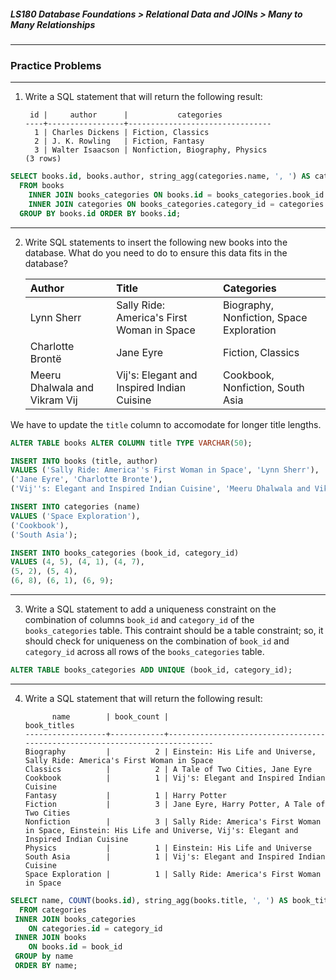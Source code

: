 ##### LS180 Database Foundations > Relational Data and JOINs > Many to Many Relationships
---

### Practice Problems

---

1. Write a SQL statement that will return the following result:

   ```psql
    id |     author      |           categories
   ----+-----------------+--------------------------------
     1 | Charles Dickens | Fiction, Classics
     2 | J. K. Rowling   | Fiction, Fantasy
     3 | Walter Isaacson | Nonfiction, Biography, Physics
   (3 rows)
   ```

```sql
SELECT books.id, books.author, string_agg(categories.name, ', ') AS categories
  FROM books
    INNER JOIN books_categories ON books.id = books_categories.book_id
    INNER JOIN categories ON books_categories.category_id = categories.id
  GROUP BY books.id ORDER BY books.id;
```

---

2. Write SQL statements to insert the following new books into the database. What do you need to do to ensure this data fits in the database?

   | Author                        | Title                                      | Categories                               |
   | :---------------------------- | :----------------------------------------- | :--------------------------------------- |
   | Lynn Sherr                    | Sally Ride: America's First Woman in Space | Biography, Nonfiction, Space Exploration |
   | Charlotte Brontë              | Jane Eyre                                  | Fiction, Classics                        |
   | Meeru Dhalwala and Vikram Vij | Vij's: Elegant and Inspired Indian Cuisine | Cookbook, Nonfiction, South Asia         |

We have to update the `title` column to accomodate for longer title lengths. 

```sql
ALTER TABLE books ALTER COLUMN title TYPE VARCHAR(50);

INSERT INTO books (title, author)
VALUES ('Sally Ride: America''s First Woman in Space', 'Lynn Sherr'),
('Jane Eyre', 'Charlotte Bronte'),
('Vij''s: Elegant and Inspired Indian Cuisine', 'Meeru Dhalwala and Vikram Vij');

INSERT INTO categories (name)
VALUES ('Space Exploration'),
('Cookbook'),
('South Asia');

INSERT INTO books_categories (book_id, category_id)
VALUES (4, 5), (4, 1), (4, 7),
(5, 2), (5, 4),
(6, 8), (6, 1), (6, 9);
```

---

3. Write a SQL statement to add a uniqueness constraint on the combination of columns `book_id` and `category_id` of the `books_categories` table. This contraint should be a table constraint; so, it should check for uniqueness on the combination of `book_id` and `category_id` across all rows of the `books_categories` table.

```sql
ALTER TABLE books_categories ADD UNIQUE (book_id, category_id);
```

---

4. Write a SQL statement that will return the following result:

   ```psql
         name        | book_count |                                 book_titles
   ------------------+------------+-----------------------------------------------------------------------------
   Biography         |          2 | Einstein: His Life and Universe, Sally Ride: America's First Woman in Space
   Classics          |          2 | A Tale of Two Cities, Jane Eyre
   Cookbook          |          1 | Vij's: Elegant and Inspired Indian Cuisine
   Fantasy           |          1 | Harry Potter
   Fiction           |          3 | Jane Eyre, Harry Potter, A Tale of Two Cities
   Nonfiction        |          3 | Sally Ride: America's First Woman in Space, Einstein: His Life and Universe, Vij's: Elegant and Inspired Indian Cuisine
   Physics           |          1 | Einstein: His Life and Universe
   South Asia        |          1 | Vij's: Elegant and Inspired Indian Cuisine
   Space Exploration |          1 | Sally Ride: America's First Woman in Space
   ```

```sql
SELECT name, COUNT(books.id), string_agg(books.title, ', ') AS book_titles
  FROM categories
 INNER JOIN books_categories
    ON categories.id = category_id
 INNER JOIN books
    ON books.id = book_id
 GROUP by name
 ORDER BY name;
```